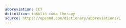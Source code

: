 ```yaml
---
abbreviation: ICT
definition: insulin coma therapy
source: https://openmd.com/dictionary/abbreviations/i
---
```


